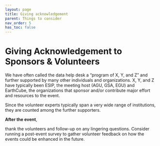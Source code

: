 ```yaml
---
layout: page
title: Giving acknowledgement
parent: Things to consider
nav_order: 5
has_toc: false
---
```


# Giving Acknowledgement to Sponsors & Volunteers

We have often called the data help desk a “program of X, Y, and Z” and further
supported by many other individuals and organizations. X, Y, and Z have
typically been ESIP, the meeting host (AGU, GSA, EGU) and EarthCube, the
organizations that sponsor and/or contribute major effort and resources to the
event.

Since the volunteer experts typically span a very wide range of institutions,
they are counted among the further supporters.

**After the event**,

thank the volunteers and follow-up on any lingering questions. Consider running
a post-event survey to gather volunteer feedback on how the events could be
enhanced in the future.
